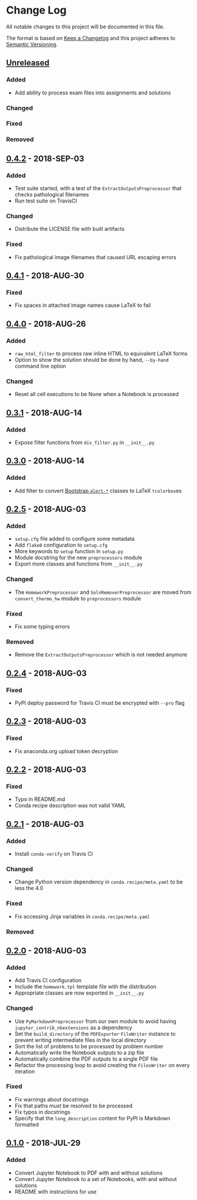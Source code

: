 # Change Log

All notable changes to this project will be documented in this file.

The format is based on [Keep a Changelog](http://keepachangelog.com/)
and this project adheres to [Semantic Versioning](http://semver.org/).

<!-- markdownlint-disable MD022 MD024 MD032 -->

## [Unreleased]
### Added
- Add ability to process exam files into assignments and solutions

### Changed

### Fixed

### Removed

## [0.4.2] - 2018-SEP-03
### Added
- Test suite started, with a test of the `ExtractOutputsPreprocessor` that checks pathological filenames
- Run test suite on TravisCI

### Changed
- Distribute the LICENSE file with built artifacts

### Fixed
- Fix pathological image filenames that caused URL escaping errors

## [0.4.1] - 2018-AUG-30
### Fixed
- Fix spaces in attached image names cause LaTeX to fail

## [0.4.0] - 2018-AUG-26
### Added
- `raw_html_filter` to process raw inline HTML to equivalent LaTeX forms
- Option to show the solution should be done by hand, `--by-hand` command line option

### Changed
- Reset all cell executions to be None when a Notebook is processed

## [0.3.1] - 2018-AUG-14
### Added
- Expose filter functions from `div_filter.py` in `__init__.py`

## [0.3.0] - 2018-AUG-14
### Added
- Add filter to convert [Bootstrap `alert-*`](https://getbootstrap.com/docs/4.1/components/alerts/) classes to LaTeX `tcolorbox`es

## [0.2.5] - 2018-AUG-03
### Added
- `setup.cfg` file added to configure some metadata
- Add `flake8` configuration to `setup.cfg`
- More keywords to `setup` function in `setup.py`
- Module docstring for the new `preprocessors` module
- Export more classes and functions from `__init__.py`

### Changed
- The `HomeworkPreprocessor` and `SolnRemoverPreprocessor` are moved from `convert_thermo_hw` module to `preprocessors` module

### Fixed
- Fix some typing errors

### Removed
- Remove the `ExtractOutputsPreprocessor` which is not needed anymore

## [0.2.4] - 2018-AUG-03
### Fixed
- PyPI deploy password for Travis CI must be encrypted with `--pro` flag

## [0.2.3] - 2018-AUG-03
### Fixed
- Fix anaconda.org upload token decryption

## [0.2.2] - 2018-AUG-03
### Fixed
- Typo in README.md
- Conda recipe description was not valid YAML

## [0.2.1] - 2018-AUG-03
### Added
- Install `conda-verify` on Travis CI

### Changed
- Change Python version dependency in `conda.recipe/meta.yaml` to be less the 4.0

### Fixed
- Fix accessing Jinja variables in `conda.recipe/meta.yaml`

### Removed

## [0.2.0] - 2018-AUG-03
### Added
- Add Travis CI configuration
- Include the `homework.tpl` template file with the distribution
- Appropriate classes are now exported in `__init__.py`

### Changed
- Use `PyMarkdownPreprocessor` from our own module to avoid having `jupyter_contrib_nbextensions` as a dependency
- Set the `build_directory` of the `PDFExporter` `FileWriter` instance to prevent writing intermediate files in the local directory
- Sort the list of problems to be processed by problem number
- Automatically write the Notebook outputs to a zip file
- Automatically combine the PDF outputs to a single PDF file
- Refactor the processing loop to avoid creating the `FilesWriter` on every iteration

### Fixed
- Fix warnings about docstrings
- Fix that paths must be resolved to be processed
- Fix typos in docstrings
- Specify that the `long_description` content for PyPI is Markdown formatted

## [0.1.0] - 2018-JUL-29
### Added
- Convert Jupyter Notebook to PDF with and without solutions
- Convert Jupyter Notebook to a set of Notebooks, with and without solutions
- README with instructions for use

[Unreleased]: https://github.com/bryanwweber/thermohw/compare/v0.4.2...HEAD
[0.4.2]: https://github.com/bryanwweber/thermohw/compare/v0.4.1...v0.4.2
[0.4.1]: https://github.com/bryanwweber/thermohw/compare/v0.4.0...v0.4.1
[0.4.0]: https://github.com/bryanwweber/thermohw/compare/v0.3.1...v0.4.0
[0.3.1]: https://github.com/bryanwweber/thermohw/compare/v0.3.0...v0.3.1
[0.3.0]: https://github.com/bryanwweber/thermohw/compare/v0.2.5...v0.3.0
[0.2.5]: https://github.com/bryanwweber/thermohw/compare/v0.2.4...v0.2.5
[0.2.4]: https://github.com/bryanwweber/thermohw/compare/v0.2.3...v0.2.4
[0.2.3]: https://github.com/bryanwweber/thermohw/compare/v0.2.2...v0.2.3
[0.2.2]: https://github.com/bryanwweber/thermohw/compare/v0.2.1...v0.2.2
[0.2.1]: https://github.com/bryanwweber/thermohw/compare/v0.2.0...v0.2.1
[0.2.0]: https://github.com/bryanwweber/thermohw/compare/v0.1.0...v0.2.0
[0.1.0]: https://github.com/bryanwweber/thermohw/compare/937175f68b1bd09597d3d91321772267ec068cae...v0.1.0
